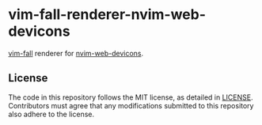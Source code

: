 # vim-fall-renderer-nvim-web-devicons

[vim-fall] renderer for [nvim-web-devicons].

[vim-fall]: https://github.com/lambdalisue/vim-fall
[nvim-web-devicons]: https://github.com/nvim-tree/nvim-web-devicons

## License

The code in this repository follows the MIT license, as detailed in
[LICENSE](./LICENSE). Contributors must agree that any modifications submitted
to this repository also adhere to the license.
